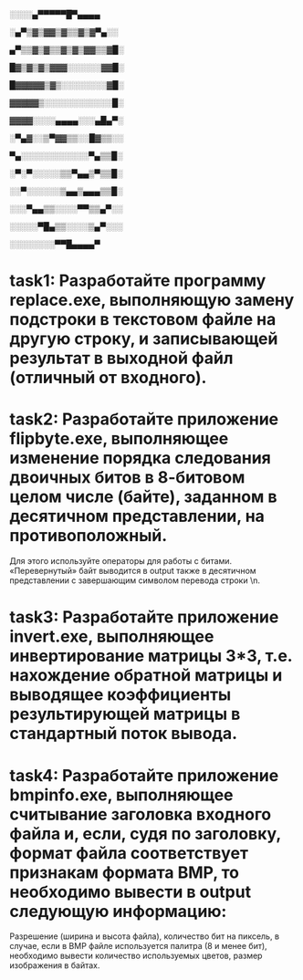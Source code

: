 ░░░░▄▀▀▀▀▀█▀▄▄▄▄ 

░▄▀▒▓▒▓▓▒▓▒▒▓▒▓▀▄░░

▄▀▒▒▓▒▓▒▒▓▒▓▒▓▓▒▒▓█░

█▓▒▓▒▓▒▓▓▓░░░░░░▓▓█░

█▓▓▓▓▓▒▓▒░░░░░░░░▓█░

▓▓▓▓▓▒░░░░░░░░░░░░█░

▓▓▓▓░░░░▄▄▄▄░░░▄█▄▀░

░▀▄▓░░▒▀▓▓▒▒░░█▓▒▒░░

▀▄░░░░░░░░░░░░▀▄▒▒█░

░▀░▀░░░░░▒▒▀▄▄▒▀▒▒█░

░░▀░░░░░░▒▄▄▒▄▄▄▒▒█░

 ░░░▀▄▄▒▒░░░░▀▀▒▒▄▀░░
 
░░░░░▀█▄▒▒░░░░▒▄▀░░░

░░░░░░░░▀▀█▄▄▄▄▀


# task1: Разработайте программу replace.exe, выполняющую замену подстроки в текстовом файле на другую строку, и записывающей результат в выходной файл (отличный от входного).

# task2: Разработайте приложение flipbyte.exe, выполняющее изменение порядка следования двоичных битов в 8-битовом целом числе (байте), заданном в десятичном представлении, на противоположный.
Для этого используйте операторы для работы с битами. «Перевернутый» байт выводится в output также в десятичном представлении с завершающим символом перевода строки \n.

# task3: Разработайте приложение invert.exe, выполняющее инвертирование матрицы 3*3, т.е. нахождение обратной матрицы и выводящее коэффициенты результирующей матрицы в стандартный поток вывода. 

# task4: Разработайте приложение bmpinfo.exe, выполняющее считывание заголовка входного файла и, если, судя по заголовку, формат файла соответствует признакам формата BMP, то необходимо вывести в output следующую информацию:
Разрешение (ширина и высота файла), количество бит на пиксель, в случае, если в BMP файле используется палитра (8 и менее бит), необходимо вывести количество используемых цветов, размер изображения в байтах.
